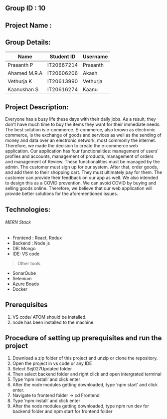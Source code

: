 ## Group ID : 10

## Project Name :

## Group Details:

| Name                 | Student ID | Username           |
| -------------------- | ---------- | ------------------ |
| Prasanth P           | IT20667214 | Prasanth           |
| Ahamed M.R.A         | IT20606206 | Akash              |
| Vethurja K           | IT20613990 | Vethurja           |
| Kaanushan S          | IT20616274 | Kaanu              |

## Project Description:

Everyone has a busy life these days with their daily jobs. As a result, they don't have much time to buy the items they want for their immediate needs. The best solution is e-commerce. E-commerce, also known as electronic commerce, is the exchange of goods and services as well as the sending of money and data over an electronic network, most commonly the internet. Therefore, we made the decision to create the e-commerce web application.
Our application has four functionalities: management of users' profiles and accounts, management of products, management of orders and management of Review. These functionalities must be managed by the admin. The customer must sign up for our system. After that, order goods, and add them to their shopping cart. They must ultimately pay for them. The customer can provide their feedback on our app as well. We also intended to design this as a COVID prevention. We can avoid COVID by buying and selling goods online. Therefore, we believe that our web application will provide better solutions for the aforementioned issues.

## Technologies:

###### MERN Stack

- Frontend : React, Redux
- Backend : Node js
- DB: Mongo
- IDE: VS code

> Other tools

- SonarQube
- Selenium
- Azure Boads
- Docker

## Prerequisites

1. VS code/ ATOM should be installed.
2. node has been installed to the machine.

## Procedure of setting up prerequisites and run the project

1. Download a zip folder of this project and unzip or clone the repository.
2. Open the project in vs code or any IDE
3. Select Sej027Updated folder
4. Then select backend folder and right click and open intergrated terminal
5. Type ‘npm install’ and click enter
6. After the node modules getting downloaded, type ‘npm start’ and click enter.
7. Navigate to frontend folder -> cd Frontend
8. Type ‘npm install’ and click enter
9. After the node modules getting downloaded, type npm run dev for backend folder and npm start for frontend folder

